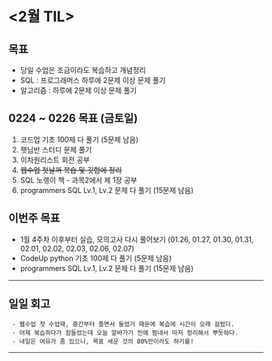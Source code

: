 # <2월 TIL>

## 목표
 - 당일 수업은 조금이라도 복습하고 개념정리
 - SQL : 프로그래머스 하루에 2문제 이상 문제 풀기 
 - 알고리즘 : 하루에 2문제 이상 문제 풀기 

## 0224 ~ 0226 목표 (금토일)
1. 코드업 기초 100제 다 풀기 (5문제 남음) 
2. 햇님반 스터디 문제 풀기
3. 이차원리스트 회전 공부 
4. ~~웹수업 첫날꺼 복습 및 깃헙에 정리~~
5. SQL 노랭이 책 - 과목2에서 제 1장 공부 
6. programmers SQL Lv.1, Lv.2 문제 다 풀기 (15문제 남음)

## 이번주 목표
- 1월 4주차 이후부터 실습, 모의고사 다시 풀어보기 (01.26, 01.27, 01.30, 01.31, 02.01, 02.02, 02.03, 02.06, 02.07)
- CodeUp python 기초 100제 다 풀기 (5문제 남음)
- programmers SQL Lv.1, Lv.2 문제 다 풀기 (15문제 남음)

---

## 일일 회고
```
 - 웹수업 첫 수업때, 중간부터 졸면서 들었기 때문에 복습에 시간이 오래 걸렸다.
 - 어제 복습하다가 잠들었는데 오늘 알바가기 전에 짬내서 마저 정리해서 뿌듯하다.
 - 내일은 여유가 좀 있으니, 목표 세운 것의 80%만이라도 하기를!
```
---

